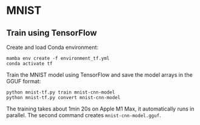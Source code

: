 # MNIST

## Train using TensorFlow

Create and load Conda environment:

    mamba env create -f environment_tf.yml
    conda activate tf

Train the MNIST model using TensorFlow and save the model arrays in the GGUF
format:

    python mnist-tf.py train mnist-cnn-model
    python mnist-tf.py convert mnist-cnn-model

The training takes about 1min 20s on Apple M1 Max, it automatically runs in
parallel. The second command creates `mnist-cnn-model.gguf`.
